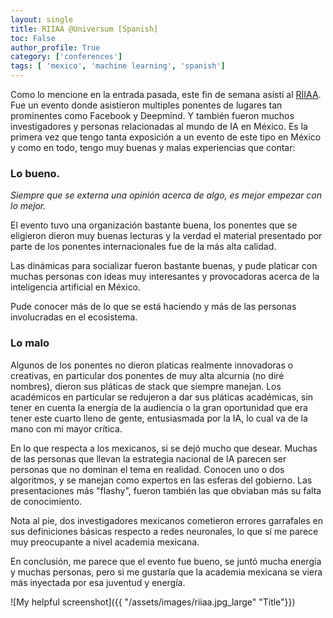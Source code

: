 ```yaml
---
layout: single
title: RIIAA @Universum [Spanish]
toc: False
author_profile: True
category: ['conferences']
tags: [ 'mexico', 'machine learning', 'spanish']
---
```


Como lo mencione en la entrada pasada, este fin de semana asistí al [RIIAA](https://riiaa.org/). Fue un evento donde asistieron multiples ponentes de lugares tan prominentes como Facebook y Deepmind. Y también fueron muchos investigadores y personas relacionadas al mundo de IA en México. Es la primera vez que tengo tanta exposición a un evento de este tipo en México y como en todo, tengo muy buenas y malas experiencias que contar:

### Lo bueno.

_Siempre que se externa una opinión acerca de algo, es mejor empezar con lo mejor._

El evento tuvo una organización bastante buena, los ponentes que se eligieron dieron muy buenas lecturas y la verdad el material presentado por parte de los ponentes internacionales fue de la más alta calidad.

Las dinámicas para socializar fueron bastante buenas, y pude platicar con muchas personas con ideas muy interesantes y provocadoras acerca de la inteligencia artificial en México.

Pude conocer más de lo que se está haciendo y más de las personas involucradas en el ecosistema.

### Lo malo

Algunos de los ponentes no dieron platicas realmente innovadoras o creativas, en particular dos ponentes de muy alta alcurnia (no diré nombres), dieron sus pláticas de stack que siempre manejan. Los académicos en particular se redujeron a dar sus pláticas académicas, sin tener en cuenta la energía de la audiencia o la gran oportunidad que era tener este cuarto lleno de gente, entusiasmada por la IA, lo cual va de la mano con mi mayor crítica.

En lo que respecta a los mexicanos, si se dejó mucho que desear. Muchas de las personas que llevan la estrategia nacional de IA parecen ser personas que no dominan el tema en realidad. Conocen uno o dos algoritmos, y se manejan como expertos en las esferas del gobierno. Las presentaciones más "flashy", fueron también las que obviaban más su falta de conocimiento.

Nota al pie, dos investigadores mexicanos cometieron errores garrafales en sus definiciones básicas respecto a redes neuronales, lo que sí me parece muy preocupante a nivel academia mexicana.

En conclusión, me parece que el evento fue bueno, se juntó mucha energía y muchas personas, pero si me gustaría que la academia mexicana se viera más inyectada por esa juventud y energía.

![My helpful screenshot]({{ "/assets/images/riiaa.jpg_large" "Title"}})	